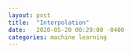 ```yaml
---
layout: post
title:  "Interpolation"
date:   2020-05-20 00:29:00 -0400
categories: machine learning
---
```



<img src="{{site.baseurl}}../media/sine_nw_singular.gif" alt="">
